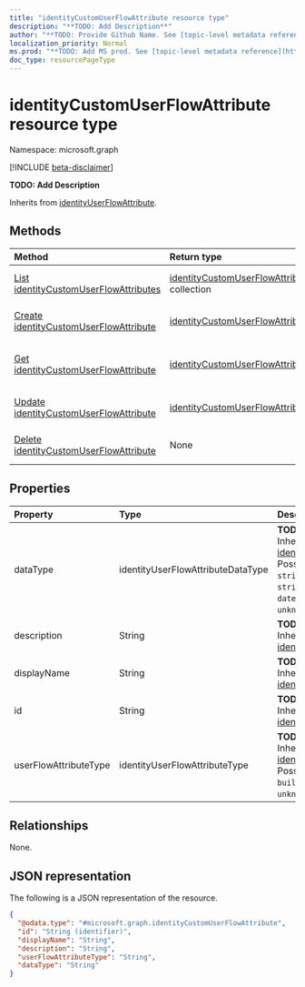 ```yaml
---
title: "identityCustomUserFlowAttribute resource type"
description: "**TODO: Add Description**"
author: "**TODO: Provide Github Name. See [topic-level metadata reference](https://msgo.azurewebsites.net/add/document/guidelines/metadata.html#topic-level-metadata)**"
localization_priority: Normal
ms.prod: "**TODO: Add MS prod. See [topic-level metadata reference](https://msgo.azurewebsites.net/add/document/guidelines/metadata.html#topic-level-metadata)**"
doc_type: resourcePageType
---
```


# identityCustomUserFlowAttribute resource type

Namespace: microsoft.graph

[!INCLUDE [beta-disclaimer](../../includes/beta-disclaimer.md)]

**TODO: Add Description**


Inherits from [identityUserFlowAttribute](../resources/identityuserflowattribute.md).

## Methods
|Method|Return type|Description|
|:---|:---|:---|
|[List identityCustomUserFlowAttributes](../api/identitycustomuserflowattribute-list.md)|[identityCustomUserFlowAttribute](../resources/identitycustomuserflowattribute.md) collection|Get a list of the [identityCustomUserFlowAttribute](../resources/identitycustomuserflowattribute.md) objects and their properties.|
|[Create identityCustomUserFlowAttribute](../api/identitycustomuserflowattribute-create.md)|[identityCustomUserFlowAttribute](../resources/identitycustomuserflowattribute.md)|Create a new [identityCustomUserFlowAttribute](../resources/identitycustomuserflowattribute.md) object.|
|[Get identityCustomUserFlowAttribute](../api/identitycustomuserflowattribute-get.md)|[identityCustomUserFlowAttribute](../resources/identitycustomuserflowattribute.md)|Read the properties and relationships of an [identityCustomUserFlowAttribute](../resources/identitycustomuserflowattribute.md) object.|
|[Update identityCustomUserFlowAttribute](../api/identitycustomuserflowattribute-update.md)|[identityCustomUserFlowAttribute](../resources/identitycustomuserflowattribute.md)|Update the properties of an [identityCustomUserFlowAttribute](../resources/identitycustomuserflowattribute.md) object.|
|[Delete identityCustomUserFlowAttribute](../api/identitycustomuserflowattribute-delete.md)|None|Deletes an [identityCustomUserFlowAttribute](../resources/identitycustomuserflowattribute.md) object.|

## Properties
|Property|Type|Description|
|:---|:---|:---|
|dataType|identityUserFlowAttributeDataType|**TODO: Add Description** Inherited from [identityUserFlowAttribute](../resources/identityuserflowattribute.md). Possible values are: `string`, `boolean`, `int64`, `stringCollection`, `dateTime`, `unknownFutureValue`.|
|description|String|**TODO: Add Description** Inherited from [identityUserFlowAttribute](../resources/identityuserflowattribute.md).|
|displayName|String|**TODO: Add Description** Inherited from [identityUserFlowAttribute](../resources/identityuserflowattribute.md).|
|id|String|**TODO: Add Description** Inherited from [identityUserFlowAttribute](../resources/identityuserflowattribute.md).|
|userFlowAttributeType|identityUserFlowAttributeType|**TODO: Add Description** Inherited from [identityUserFlowAttribute](../resources/identityuserflowattribute.md). Possible values are: `builtIn`, `custom`, `required`, `unknownFutureValue`.|

## Relationships
None.

## JSON representation
The following is a JSON representation of the resource.
<!-- {
  "blockType": "resource",
  "keyProperty": "id",
  "@odata.type": "microsoft.graph.identityCustomUserFlowAttribute",
  "baseType": "Microsoft.Cpim.Api.DataModels.identityUserFlowAttribute",
  "openType": false
}
-->
``` json
{
  "@odata.type": "#microsoft.graph.identityCustomUserFlowAttribute",
  "id": "String (identifier)",
  "displayName": "String",
  "description": "String",
  "userFlowAttributeType": "String",
  "dataType": "String"
}
```

